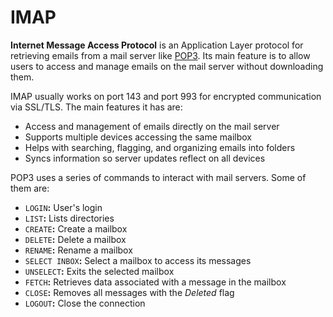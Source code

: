 # IMAP

**Internet Message Access Protocol** is an Application Layer protocol for retrieving emails from a mail server like [POP3](pop-3.md). Its main feature is to allow users to access and manage emails on the mail server without downloading them.

IMAP usually works on port 143 and port 993 for encrypted communication via SSL/TLS. The main features it has are:

* Access and management of emails directly on the mail server
* Supports multiple devices accessing the same mailbox
* Helps with searching, flagging, and organizing emails into folders
* Syncs information so server updates reflect on all devices

POP3 uses a series of commands to interact with mail servers. Some of them are:

* `LOGIN`**:** User's login
* `LIST`**:** Lists directories
* `CREATE`**:** Create a mailbox
* `DELETE`**:** Delete a mailbox
* `RENAME`**:** Rename a mailbox
* `SELECT INBOX`**:** Select a mailbox to access its messages
* `UNSELECT`**:** Exits the selected mailbox
* `FETCH`**:** Retrieves data associated with a message in the mailbox
* `CLOSE`**:** Removes all messages with the _Deleted_ flag
* `LOGOUT`**:** Close the connection
